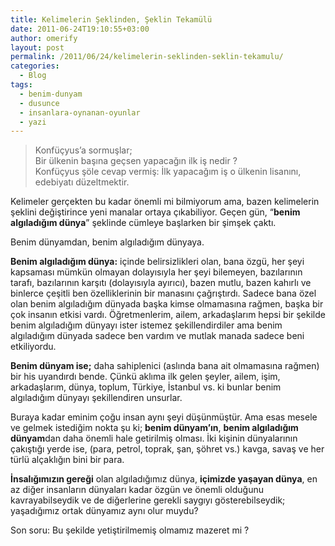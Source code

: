 ```yaml
---
title: Kelimelerin Şeklinden, Şeklin Tekamülü
date: 2011-06-24T19:10:55+03:00
author: omerify
layout: post
permalink: /2011/06/24/kelimelerin-seklinden-seklin-tekamulu/
categories:
  - Blog
tags:
  - benim-dunyam
  - dusunce
  - insanlara-oynanan-oyunlar
  - yazi
---
```

<blockquote>
  <p>
    Konfüçyus’a sormuşlar;<br />Bir ülkenin başına geçsen yapacağın ilk iş nedir&nbsp;?<br />Konfüçyus şöle cevap vermiş: İlk yapacağım iş o ülkenin lisanını, edebiyatı düzeltmektir.
  </p>
</blockquote>

Kelimeler gerçekten bu kadar önemli mi bilmiyorum ama, bazen kelimelerin şeklini değiştirince yeni manalar ortaya çıkabiliyor. Geçen gün, “**benim algıladığım dünya**” şeklinde cümleye başlarken bir şimşek çaktı.

Benim dünyamdan, benim algıladığım dünyaya.

**Benim algıladığım dünya:** içinde belirsizlikleri olan, bana özgü, her şeyi kapsaması mümkün olmayan dolayısıyla her şeyi bilemeyen, bazılarının tarafı, bazılarının karşıtı (dolayısıyla ayırıcı), bazen mutlu, bazen kahırlı ve binlerce çeşitli ben özelliklerinin bir manasını çağrıştırdı. Sadece bana özel olan benim algıladığım dünyada başka kimse olmamasına rağmen, başka bir çok insanın etkisi vardı. Öğretmenlerim, ailem, arkadaşlarım hepsi bir şekilde benim algıladığım dünyayı ister istemez şekillendirdiler ama benim algıladığım dünyada sadece ben vardım ve mutlak manada sadece beni etkiliyordu.

**Benim dünyam ise;** daha sahiplenici (aslında bana ait olmamasına rağmen) bir his uyandırdı bende. Çünkü aklıma ilk gelen şeyler, ailem, işim, arkadaşlarım, dünya, toplum, Türkiye, İstanbul vs. ki bunlar benim algıladığım dünyayı şekillendiren unsurlar.

Buraya kadar eminim çoğu insan aynı şeyi düşünmüştür. Ama esas mesele ve gelmek istediğim nokta şu ki; **benim dünyam’ın**, **benim algıladığım dünyam**dan daha önemli hale getirilmiş olması. İki kişinin dünyalarının çakıştığı yerde ise, (para, petrol, toprak, şan, şöhret vs.) kavga, savaş ve her türlü alçaklığın bini bir para.

**İnsalığımızın gereği** olan algıladığımız dünya, **içimizde yaşayan dünya**, en az diğer insanların dünyaları kadar özgün ve önemli olduğunu kavrayabilseydik ve de diğerlerine gerekli saygıyı gösterebilseydik; yaşadığımız ortak dünyamız aynı olur muydu?

Son soru: Bu şekilde yetiştirilmemiş olmamız mazeret mi&nbsp;?